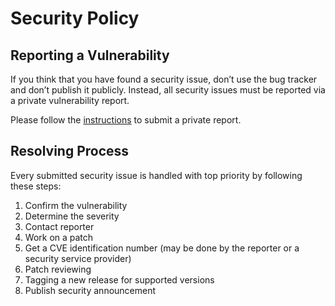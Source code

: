 # Security Policy

## Reporting a Vulnerability

If you think that you have found a security issue, 
don’t use the bug tracker and don’t publish it publicly. 
Instead, all security issues must be reported via a private vulnerability report.

Please follow the [instructions](https://docs.github.com/en/code-security/security-advisories/guidance-on-reporting-and-writing-information-about-vulnerabilities/privately-reporting-a-security-vulnerability#privately-reporting-a-security-vulnerability) to submit a private report.


## Resolving Process
Every submitted security issue is handled with top priority by following these steps:

1. Confirm the vulnerability
2. Determine the severity
3. Contact reporter
4. Work on a patch
5. Get a CVE identification number (may be done by the reporter or a security service provider)
6. Patch reviewing
7. Tagging a new release for supported versions
8. Publish security announcement
